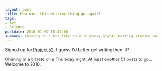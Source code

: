 ```yaml
--- 
layout: post
title: How does this writing thing go again?
tags: 
- Art
- Science
postdate: 2010-01-07 18:47:06
summary: Chiming in a bit late on a Thursday night. Getting started on Project 52. (Update - this did not go too well in the end.)
---
```


Signed up for [Project 52](http://project52.info/). I guess I'd better get writing then. ﻿﻿:P

Chiming in a bit late on a Thursday night. At least another 51 posts to go... Welcome to 2010.
